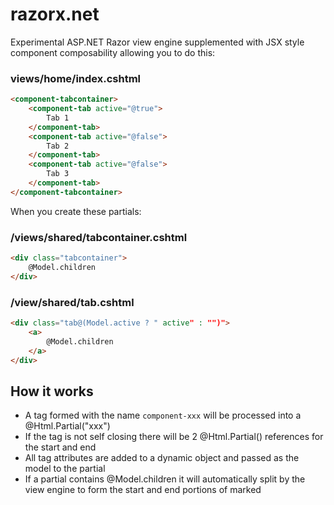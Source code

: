 # razorx.net

Experimental ASP.NET Razor view engine supplemented with JSX style component composability allowing you to do this:

### views/home/index.cshtml

```html
<component-tabcontainer>
    <component-tab active="@true">
        Tab 1
    </component-tab>
    <component-tab active="@false">
        Tab 2
    </component-tab>
    <component-tab active="@false">
        Tab 3
    </component-tab>
</component-tabcontainer>
```

When you create these partials:

### /views/shared/tabcontainer.cshtml

```html
<div class="tabcontainer">
    @Model.children
</div>
```

### /view/shared/tab.cshtml
```html
<div class="tab@(Model.active ? " active" : "")">
    <a>
        @Model.children
    </a>
</div>
```

## How it works

- A tag formed with the name `component-xxx` will be processed into a @Html.Partial("xxx")
- If the tag is not self closing there will be 2 @Html.Partial() references for the start and end
- All tag attributes are added to a dynamic object and passed as the model to the partial
- If a partial contains @Model.children it will automatically split by the view engine to form the start and end portions of marked
